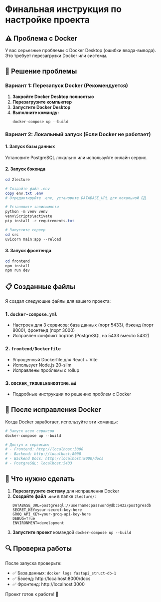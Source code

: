 # Финальная инструкция по настройке проекта

## ⚠️ Проблема с Docker

У вас серьезные проблемы с Docker Desktop (ошибки ввода-вывода). Это требует перезагрузки Docker или системы.

## 🔧 Решение проблемы

### Вариант 1: Перезапуск Docker (Рекомендуется)

1. **Закройте Docker Desktop полностью**
2. **Перезагрузите компьютер**
3. **Запустите Docker Desktop**
4. **Выполните команду:**
   ```powershell
   docker-compose up --build
   ```

### Вариант 2: Локальный запуск (Если Docker не работает)

#### 1. Запуск базы данных
Установите PostgreSQL локально или используйте онлайн сервис.

#### 2. Запуск бэкенда
```powershell
cd 2lecture

# Создайте файл .env
copy env.txt .env
# Отредактируйте .env, установите DATABASE_URL для локальной БД

# Установите зависимости
python -m venv venv
venv\Scripts\activate
pip install -r requirements.txt

# Запустите сервер
cd src
uvicorn main:app --reload
```

#### 3. Запуск фронтенда
```powershell
cd frontend
npm install
npm run dev
```

## 📋 Созданные файлы

Я создал следующие файлы для вашего проекта:

### 1. `docker-compose.yml`
- Настроен для 3 сервисов: база данных (порт 5433), бэкенд (порт 8000), фронтенд (порт 3000)
- Исправлен конфликт портов (PostgreSQL на 5433 вместо 5432)

### 2. `frontend/Dockerfile`
- Упрощенный Dockerfile для React + Vite
- Использует Node.js 20-slim
- Исправлены проблемы с rollup

### 3. `DOCKER_TROUBLESHOOTING.md`
- Подробные инструкции по решению проблем с Docker

## 🚀 После исправления Docker

Когда Docker заработает, используйте эти команды:

```powershell
# Запуск всех сервисов
docker-compose up --build

# Доступ к сервисам:
# - Frontend: http://localhost:3000
# - Backend: http://localhost:8000
# - Backend Docs: http://localhost:8000/docs
# - PostgreSQL: localhost:5433
```

## 📝 Что нужно сделать

1. **Перезагрузите систему** для исправления Docker
2. **Создайте файл `.env`** в папке `2lecture/`:
   ```env
   DATABASE_URL=postgresql://username:password@db:5432/postgresdb
   SECRET_KEY=your-secret-key-here
   GROQ_API_KEY=your-groq-api-key-here
   DEBUG=True
   ENVIRONMENT=development
   ```
3. **Запустите проект** командой `docker-compose up --build`

## 🔍 Проверка работы

После запуска проверьте:
- ✅ База данных: `docker logs fastapi_struct-db-1`
- ✅ Бэкенд: http://localhost:8000/docs
- ✅ Фронтенд: http://localhost:3000

Проект готов к работе! 🎉 